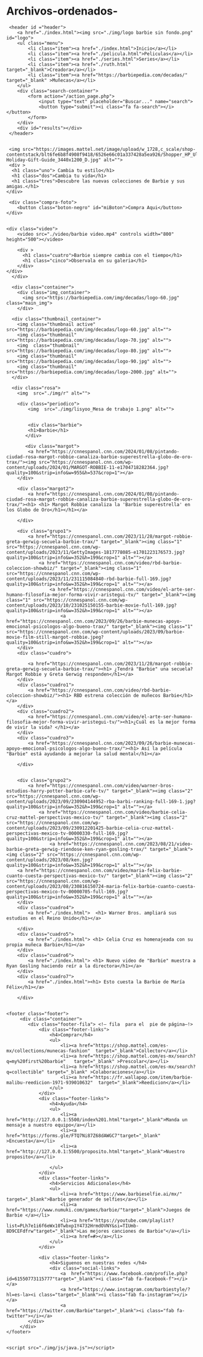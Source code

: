 # Archivos-ordenados-
<!DOCTYPE html>
<html lang="en">
<head>
    <meta charset="UTF-8">
    <meta name="viewport" content="width=device-width, initial-scale=1.0">
    <title>La Barbiepedia </title>
    <link rel="stylesheet" href="./css/style3.css">
    <link rel="preconnect" href="https://fonts.gstatic.com" crossorigin>
    <link rel="icon" href="https://upload.wikimedia.org/wikipedia/commons/6/6a/Mattel-brand.svg">
    <link rel="stylesheet" href="https://cdnjs.cloudflare.com/ajax/libs/font-awesome/6.2.1/css/all.min.css">
    <link rel="preconnect" href="https://fonts.gstatic.com" crossorigin>
    
</head>
<body>

     <header id ="header">
        <a href="./index.html"><img src="./img/logo barbie sin fondo.png" id="logo">
        <ul class="menu">
            <li class="item"><a href="./index.html">Inicio</a></li>
            <li class="item"><a href="./pelicula.html">Peliculas</a></li>
            <li class="item"><a href="./series.html">Series</a></li>
            <li class="item"><a href="./ruth.html"  target="_blank">Creadora</a></li>
            <li class="item"><a href="https://barbiepedia.com/decadas/" target="_blank" >Muñecas</a></li>
        </ul>
        <div class="search-container">
            <form action="/action_page.php">
                <input type="text" placeholder="Buscar..." name="search">
                <button type="submit"><i class="fa fa-search"></i></button>
            </form>
        </div>
        <div id="results"></div>
     </header>

     
     <img src="https://images.mattel.net/image/upload/w_1728,c_scale/shop-contentstack/blt6fe6b8f4908f9418/6526e66c01a337428a5ea926/Shopper_HP_Ultimate-Holiday-Gift-Guide_3440x1200_D.jpg" alt="">
     <div >
      <h1 class="uno"> Cambia tu estilo</h1>
      <h1 class="dos">Cambia tu vida</h1>
      <h1 class="tres">Descubre las nuevas colecciones de Barbie y sus amigas.</h1>
    </div>
     
     <div class="compra-foto">
        <button class="boton-negro" id="miBoton">Compra Aqui</button>
    </div>
      

    <div class="video">
        <video src="./video/barbie video.mp4" controls width="800" height="500"></video>

        <div >
          <h1 class="cuatro">Barbie siempre cambia con el tiempo</h1>
          <h1 class="cinco">Observala en su galeria</h1>
        </div>
    </div>
      </div>

      <div class="container">
        <div class="img_container">
          <img src="https://barbiepedia.com/img/decadas/logo-60.jpg" class="main_img">
        </div>

      <div class="thumbnail_container">
        <img class="thumbnail active" src="https://barbiepedia.com/img/decadas/logo-60.jpg" alt="">
        <img class="thumbnail" src="https://barbiepedia.com/img/decadas/logo-70.jpg" alt="">
        <img  class="thumbnail" src="https://barbiepedia.com/img/decadas/logo-80.jpg" alt="">
        <img class="thumbnail" src="https://barbiepedia.com/img/decadas/logo-90.jpg" alt="">
        <img class="thumbnail" src="https://barbiepedia.com/img/decadas/logo-2000.jpg" alt="">
      </div>

      <div class="rosa">
        <img  src="./img/r" alt="">

        <div class="periodico">
            <img  src="./img/lisyoo_Mesa de trabajo 1.png" alt="">
            

            <div class="barbie">
            <h1>Barbie</h1>
           </div>

           <div class="margot">
            <a href="https://cnnespanol.cnn.com/2024/01/08/pintando-ciudad-rosa-margot-robbie-canaliza-barbie-superestrella-globo-de-oro-trax/"><img src="https://cnnespanol.cnn.com/wp-content/uploads/2024/01/MARGOT-ROBBIE-11-e1704718282364.jpg?quality=100&strip=info&w=955&h=537&crop=1"></a>
        </div>
       
        <div class="margot2">
            <a href="https://cnnespanol.cnn.com/2024/01/08/pintando-ciudad-rosa-margot-robbie-canaliza-barbie-superestrella-globo-de-oro-trax/"><h1> <h1> Margot Robbie canaliza la 'Barbie superestrella' en los Globo de Oro</h1></h1></a>
        
        </div>

        <div class="grupo1">
            <a href="https://cnnespanol.cnn.com/2023/11/28/margot-robbie-greta-gerwig-secuela-barbie-trax/" target="_blank"><img class="1" src="https://cnnespanol.cnn.com/wp-content/uploads/2023/11/GettyImages-1817778085-e1701223176573.jpg?quality=100&strip=info&w=352&h=199&crop=1" alt=""></a>
                <a href="https://cnnespanol.cnn.com/video/rbd-barbie-coleccion-showbiz/" target="_blank"><img class="1" src="https://cnnespanol.cnn.com/wp-content/uploads/2023/11/231115084840-rbd-barbie-full-169.jpg?quality=100&strip=info&w=352&h=199&crop=1" alt=""></a>
                    <a href="https://cnnespanol.cnn.com/video/el-arte-ser-humano-filosofia-mejor-forma-vivir-aristegui-tv/" target="_blank"><img  class="1" src="https://cnnespanol.cnn.com/wp-content/uploads/2023/10/231025150155-barbie-movie-full-169.jpg?quality=100&strip=info&w=352&h=199&crop=1" alt=""></a>
                        <a href="https://cnnespanol.cnn.com/2023/09/26/barbie-munecas-apoyo-emocional-psicologos-algo-bueno-trax/" target="_blank"><img class="1" src="https://cnnespanol.cnn.com/wp-content/uploads/2023/09/barbie-movie-film-still-margot-robbie.jpeg?quality=100&strip=info&w=352&h=199&crop=1" alt=""></a>
        </div>
        <div class="cuadro">
            
            <a href="https://cnnespanol.cnn.com/2023/11/28/margot-robbie-greta-gerwig-secuela-barbie-trax/"><h1> ¿Tendrá "Barbie" una secuela? Margot Robbie y Greta Gerwig responden</h1></a>
        </div>
        <div class="cuadro1">
            <a href="https://cnnespanol.cnn.com/video/rbd-barbie-coleccion-showbiz/"><h1> RBD estrena colección de muñecos Barbie</h1></a>
        </div>
        <div class="cuadro2">
            <a href="https://cnnespanol.cnn.com/video/el-arte-ser-humano-filosofia-mejor-forma-vivir-aristegui-tv/"><h1>¿Cuál es la mejor forma de vivir la vida? </h1></a>
        </div>
        <div class="cuadro3">
            <a href="https://cnnespanol.cnn.com/2023/09/26/barbie-munecas-apoyo-emocional-psicologos-algo-bueno-trax/"><h1> Así la película "Barbie" está ayudando a mejorar la salud mental</h1></a>
            
        </div>
       

        <div class="grupo2">
            <a href="https://cnnespanol.cnn.com/video/warner-bros-estudios-harry-potter-barbie-cafe-tv/" target="_blank"><img class="2" src="https://cnnespanol.cnn.com/wp-content/uploads/2023/09/230904144952-rba-barbi-ranking-full-169-1.jpg?quality=100&strip=info&w=352&h=199&crop=1" alt=""></a>
                <a href="https://cnnespanol.cnn.com/video/barbie-celia-cruz-mattel-perspectivas-mexico-tv/" target="_blank"><img class="2" src="https://cnnespanol.cnn.com/wp-content/uploads/2023/09/230912201425-barbie-celia-cruz-mattel-perspectivas-mexico-tv-00000330-full-169.jpg?quality=100&strip=info&w=352&h=199&crop=1" alt=""></a>
                    <a href="https://cnnespanol.cnn.com/2023/08/21/video-barbie-greta-gerwig-riendose-ken-ryan-gosling-trax/" target="_blank"><img class="2" src="https://cnnespanol.cnn.com/wp-content/uploads/2023/08/ken.jpg?quality=100&strip=info&w=352&h=199&crop=1" alt=""></a>
        <a href="https://cnnespanol.cnn.com/video/maria-felix-barbie-cuanto-cuesta-perspectivas-mexico-tv/" target="_blank"><img class="2" src="https://cnnespanol.cnn.com/wp-content/uploads/2023/08/230816150724-maria-felix-barbie-cuanto-cuesta-perspectivas-mexico-tv-00000705-full-169.jpg?quality=100&strip=info&w=352&h=199&crop=1" alt=""></a>
        </div>
        <div class="cuadro4">
            <a href="./index.html">  <h1> Warner Bros. ampliará sus estudios en el Reino Unido</h1></a>
          
        </div>
        <div class="cuadro5">
            <a href="./index.html"> <h1> Celia Cruz es homenajeada con su propia muñeca Barbie</h1></a>
        </div>
        <div class="cuadro6">
            <a href="./index.html"> <h1> Nuevo video de "Barbie" muestra a Ryan Gosling haciendo reír a la directora</h1></a>
        </div>
        <div class="cuadro7">
            <a href="./index.html"><h1> Esto cuesta la Barbie de María Félix</h1></a>
           
        </div>


    <footer class="footer">
         <div class="container">          
            <div class="footer-fila"> <!– fila  para el  pie de página–!>
                <div class="footer-links"> 
                    <h4>Comprar</h4>
                    <ul>
                        <li><a href="https://shop.mattel.com/es-mx/collections/munecas-fashion"  target="_blank">Collector</a></li>
                        <li><a href="https://shop.mattel.com/es-mx/search?q=my%20first%20barbie"   target="_blank" >Prescolar</a></li>
                        <li><a href="https://shop.mattel.com/es-mx/search?q=collectible" target="_blank" >Colaboraciones</a></li>
                        <li><a href="https://fr.wallapop.com/item/barbie-malibu-reedicion-1971-939010632"  target="_blank">Reedicion</a></li>
                    </ul>
                </div> 
                <div class="footer-links"> 
                    <h4>Ayuda</h4>
                    <ul>
                        <li><a href="http://127.0.0.1:5500/index%201.html"target="_blank">Manda un mensaje a nuestro equipo</a></li>
                        <li><a href="https://forms.gle/FTQ7Ni87Z68dAWGC7"target="_blank" >Encuesta</a></li>
                        <li><a href="http://127.0.0.1:5500/proposito.html"target="_blank">Nuestro proposito</a></li>
                        
                    </ul>
                </div>
                <div class="footer-links"> 
                    <h4>Servicios Adicionales</h4>
                    <ul>
                        <li><a href="https://www.barbieselfie.ai/mx/" target="_blank">Barbie generador de selfies</a></li>
                        <li><a href="https://www.numuki.com/games/barbie/"target="_blank">Juegos de Barbie </a></li>
                        <li><a href="https://youtube.com/playlist?list=PLh7e1i6f6eWx10Twbxp1Y4732HrmdOVNY&si=TIUmb-8D9CEFdfrw"target="_blank">Las mejores canciones de Barbie"</a></li>
                        <li><a href=#></a></li>
                    </ul>
                </div>

                <div class="footer-links"> 
                    <h4>Siguenos en nuestras redes </h4>
                    <div class="social-links">
                        <a  href="https://www.facebook.com/profile.php?id=61550773115777"target="_blank"><i class="fab fa-facebook-f"></i> </a>
                        <a href="https://www.instagram.com/barbiestyle/?hl=es-la><i class="target="_blank"><i class="fab fa-instagram"></i></a>
                        <a href="https://twitter.com/Barbie"target="_blank"><i class="fab fa-twitter"></i></a>
            </div>  
         </div>
    </footer>

    
    <script src="./img/js/java.js"></script>
</body>
</html>
